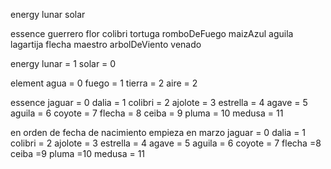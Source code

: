 energy
    lunar
    solar



essence
    guerrero
    flor
    colibri
    tortuga
    romboDeFuego
    maizAzul
    aguila
    lagartija
    flecha
    maestro
    arbolDeViento
    venado



energy
    lunar  = 1 
    solar = 0 

element
    agua  = 0
    fuego = 1
    tierra = 2
    aire  = 2

essence
    jaguar = 0
    dalia = 1
    colibri = 2
    ajolote = 3 
    estrella = 4
    agave = 5
    aguila = 6
    coyote = 7 
    flecha = 8
    ceiba = 9
    pluma = 10 
    medusa = 11









en orden de fecha de nacimiento empieza en marzo
    jaguar = 0
    dalia = 1
    colibri = 2
    ajolote = 3
    estrella = 4 
    agave = 5 
    aguila = 6 
    coyote = 7
    flecha =8 
    ceiba =9 
    pluma =10 
    medusa = 11


